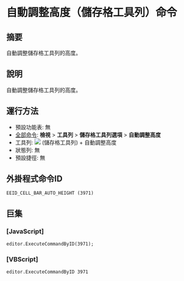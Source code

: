 # 自動調整高度（儲存格工具列）命令

## 摘要

自動調整儲存格工具列的高度。

## 說明

自動調整儲存格工具列的高度。

## 運行方法

- 預設功能表: 無
- [全部命令](../tools/all_commands): **檢視** >
**工具列** \> **儲存格工具列選項** \> **自動調整高度**
- 工具列: ![](../../images/commonsettings..png) (儲存格工具列) \+ 自動調整高度
- 狀態列: 無
- 預設捷徑: 無

## 外掛程式命令ID

```
EEID_CELL_BAR_AUTO_HEIGHT (3971)
```

## 巨集

### \[JavaScript\]

```
editor.ExecuteCommandByID(3971);
```

### \[VBScript\]

```
editor.ExecuteCommandByID 3971
```
